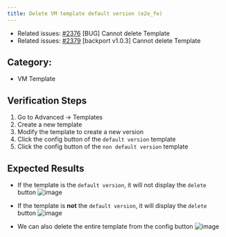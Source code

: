```yaml
---
title: Delete VM template default version (e2e_fe)
---
```


* Related issues: [#2376](https://github.com/harvester/harvester/issues/2376) [BUG] Cannot delete Template
* Related issues: [#2379](https://github.com/harvester/harvester/issues/2379) [backport v1.0.3] Cannot delete Template

## Category: 
* VM Template

## Verification Steps
1. Go to Advanced -> Templates
1. Create a new template
1. Modify the template to create a new version
1. Click the config button of the `default version` template
1. Click the config button of the `non default version` template

## Expected Results
* If the template is the `default version`, it will not display the `delete` button 
  ![image](https://user-images.githubusercontent.com/29251855/174030567-b2c6ae52-40d1-4dd6-9ede-783409bd3c87.png)

* If the template is **not** the `default version`, it will display the `delete` button 
  ![image](https://user-images.githubusercontent.com/29251855/174030720-5fb040e0-73f8-4697-8b0f-ee02d407b5d4.png)

* We can also delete the entire template from the config button
  ![image](https://user-images.githubusercontent.com/29251855/174030849-5f4ed7c8-1351-4b13-b3ca-d377b5b4f6c0.png)


